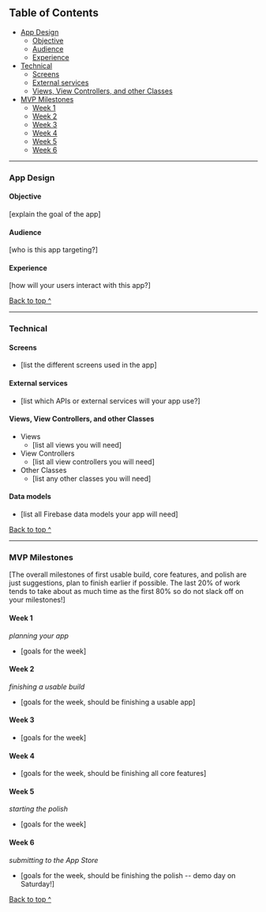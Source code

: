 ## Table of Contents
  * [App Design](#app-design)
    * [Objective](#objective)
    * [Audience](#audience)
    * [Experience](#experience)
  * [Technical](#technical)
    * [Screens](#Screens)
    * [External services](#external-services)
    * [Views, View Controllers, and other Classes](#Views-View-Controllers-and-other-Classes)
  * [MVP Milestones](#mvp-milestones)
    * [Week 1](#week-1)
    * [Week 2](#week-2)
    * [Week 3](#week-3)
    * [Week 4](#week-4)
    * [Week 5](#week-5)
    * [Week 6](#week-6)

---

### App Design

#### Objective
[explain the goal of the app]

#### Audience
[who is this app targeting?]

#### Experience
[how will your users interact with this app?]

[Back to top ^](#)

---

### Technical

#### Screens
* [list the different screens used in the app]

#### External services
* [list which APIs or external services will your app use?]

#### Views, View Controllers, and other Classes
* Views
  * [list all views you will need]
* View Controllers
  * [list all view controllers you will need]
* Other Classes
  * [list any other classes you will need]

#### Data models
* [list all Firebase data models your app will need]

[Back to top ^](#)

---

### MVP Milestones
[The overall milestones of first usable build, core features, and polish are just suggestions, plan to finish earlier if possible. The last 20% of work tends to take about as much time as the first 80% so do not slack off on your milestones!]

#### Week 1
_planning your app_
* [goals for the week]

#### Week 2
_finishing a usable build_
* [goals for the week, should be finishing a usable app]

#### Week 3
* [goals for the week]

#### Week 4
* [goals for the week, should be finishing all core features]

#### Week 5
_starting the polish_
* [goals for the week]

#### Week 6
_submitting to the App Store_
* [goals for the week, should be finishing the polish -- demo day on Saturday!]

[Back to top ^](#)
